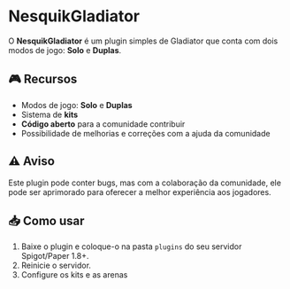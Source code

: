 # NesquikGladiator  

O **NesquikGladiator** é um plugin simples de Gladiator que conta com dois modos de jogo: **Solo** e **Duplas**.  

## 🎮 Recursos  
- Modos de jogo: **Solo** e **Duplas**  
- Sistema de **kits**  
- **Código aberto** para a comunidade contribuir  
- Possibilidade de melhorias e correções com a ajuda da comunidade  

## ⚠️ Aviso  
Este plugin pode conter bugs, mas com a colaboração da comunidade, ele pode ser aprimorado para oferecer a melhor experiência aos jogadores.  

## 📥 Como usar  
1. Baixe o plugin e coloque-o na pasta `plugins` do seu servidor Spigot/Paper 1.8+.  
2. Reinicie o servidor.  
3. Configure os kits e as arenas
